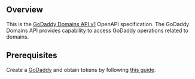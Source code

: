 ## Overview
This is the [GoDaddy Domains API v1](https://developer.godaddy.com/doc/endpoint/domains) OpenAPI specification. The GoDaddy Domains API provides capability to access GoDaddy operations related to domains.
## Prerequisites

  Create a [GoDaddy](https://sg.godaddy.com/) and obtain tokens by following [this guide](https://developer.godaddy.com/getstarted).
